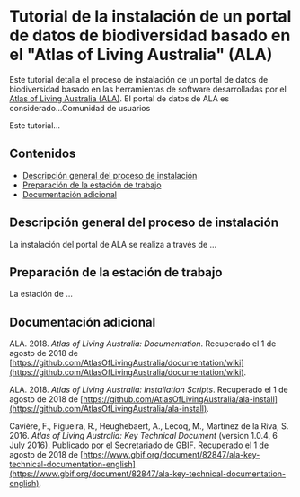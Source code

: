 # Tutorial de la instalación de un portal de datos de biodiversidad basado en el "Atlas of Living Australia" (ALA)

Este tutorial detalla el proceso de instalación de un portal de datos de biodiversidad basado en las herramientas de software desarrolladas por el [Atlas of Living Australia (ALA)](https://www.ala.org.au/). El portal de datos de ALA es considerado...Comunidad de usuarios

Este tutorial...


## Contenidos
* [Descripción general del proceso de instalación](https://github.com/AtlasBiodiversidadCostaRica/tutorial-instalacion-portal-ala/blob/master/README.md#descripci%C3%B3n-general-del-proceso-de-instalaci%C3%B3n)
* [Preparación de la estación de trabajo](https://github.com/AtlasBiodiversidadCostaRica/tutorial-instalacion-portal-ala/blob/master/README.md#preparaci%C3%B3n-de-la-estaci%C3%B3n-de-trabajo)
* [Documentación adicional](https://github.com/AtlasBiodiversidadCostaRica/tutorial-instalacion-portal-ala/blob/master/README.md#documentaci%C3%B3n-adicional)


## Descripción general del proceso de instalación
La instalación del portal de ALA se realiza a través de ...


## Preparación de la estación de trabajo
La estación de ...


## Documentación adicional
ALA. 2018. *Atlas of Living Australia: Documentation*. Recuperado el 1 de agosto de 2018 de [https://github.com/AtlasOfLivingAustralia/documentation/wiki](https://github.com/AtlasOfLivingAustralia/documentation/wiki).

ALA. 2018. *Atlas of Living Australia: Installation Scripts*. Recuperado el 1 de agosto de 2018 de [https://github.com/AtlasOfLivingAustralia/ala-install](https://github.com/AtlasOfLivingAustralia/ala-install).

Cavière, F., Figueira, R., Heughebaert, A., Lecoq, M., Martínez de la Riva, S. 2016. *Atlas of Living Australia: Key  Technical Document* (version 1.0.4, 6 July 2016). Publicado por el Secretariado de GBIF. Recuperado el 1 de agosto de 2018 de [https://www.gbif.org/document/82847/ala-key-technical-documentation-english](https://www.gbif.org/document/82847/ala-key-technical-documentation-english).
